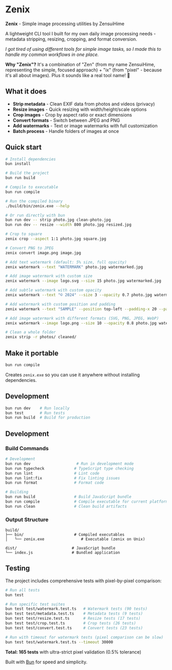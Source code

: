 # Zenix

**Zenix** - Simple image processing utilities by ZensuiHime

A lightweight CLI tool I built for my own daily image processing needs - metadata stripping, resizing, cropping, and format conversion.

*I got tired of using different tools for simple image tasks, so I made this to handle my common workflows in one place.*

**Why "Zenix"?** It's a combination of "Zen" (from my name ZensuiHime, representing the simple, focused approach) + "ix" (from "pixel" - because it's all about images). Plus it sounds like a real tool name! 🎨

## What it does

- **Strip metadata** - Clean EXIF data from photos and videos (privacy)
- **Resize images** - Quick resizing with width/height/scale options
- **Crop images** - Crop by aspect ratio or exact dimensions
- **Convert formats** - Switch between JPEG and PNG
- **Add watermarks** - Text or image watermarks with full customization
- **Batch process** - Handle folders of images at once

## Quick start

```bash
# Install dependencies
bun install

# Build the project
bun run build

# Compile to executable
bun run compile

# Run the compiled binary
./build/bin/zenix.exe --help

# Or run directly with bun
bun run dev -- strip photo.jpg clean-photo.jpg
bun run dev -- resize --width 800 photo.jpg resized.jpg

# Crop to square
zenix crop --aspect 1:1 photo.jpg square.jpg

# Convert PNG to JPEG
zenix convert image.png image.jpg

# Add text watermark (default: 5% size, full opacity)
zenix watermark --text "WATERMARK" photo.jpg watermarked.jpg

# Add image watermark with custom size
zenix watermark --image logo.svg --size 15 photo.jpg watermarked.jpg

# Add subtle watermark with custom opacity
zenix watermark --text "© 2024" --size 3 --opacity 0.7 photo.jpg watermarked.jpg

# Add watermark with custom position and padding
zenix watermark --text "SAMPLE" --position top-left --padding-x 20 --padding-y 20 photo.jpg watermarked.jpg

# Add image watermark with different formats (SVG, PNG, JPEG, WebP)
zenix watermark --image logo.png --size 10 --opacity 0.8 photo.jpg watermarked.jpg

# Clean a whole folder
zenix strip -r photos/ cleaned/
```

## Make it portable

```bash
bun run compile
```

Creates `zenix.exe` so you can use it anywhere without installing dependencies.

## Development

```bash
bun run dev    # Run locally
bun test       # Run tests
bun run build  # Build for production
```

## Development

### Build Commands

```bash
# Development
bun run dev                    # Run in development mode
bun run typecheck             # TypeScript type checking
bun run lint                  # Lint code
bun run lint:fix              # Fix linting issues
bun run format                # Format code

# Building
bun run build                 # Build JavaScript bundle
bun run compile               # Compile executable for current platform
bun run clean                 # Clean build artifacts
```

### Output Structure

```
build/
├── bin/                      # Compiled executables
│   └── zenix.exe                # Executable (zenix on Unix)

dist/                        # JavaScript bundle
└── index.js                 # Bundled application
```

## Testing

The project includes comprehensive tests with pixel-by-pixel comparison:

```bash
# Run all tests
bun test

# Run specific test suites
bun test test/watermark.test.ts   # Watermark tests (90 tests)
bun test test/metadata.test.ts    # Metadata tests (9 tests)
bun test test/resize.test.ts      # Resize tests (17 tests)
bun test test/crop.test.ts        # Crop tests (26 tests)
bun test test/convert.test.ts     # Convert tests (23 tests)

# Run with timeout for watermark tests (pixel comparison can be slow)
bun test test/watermark.test.ts --timeout 30000
```

**Total: 165 tests** with ultra-strict pixel validation (0.5% tolerance)

Built with [Bun](https://bun.com) for speed and simplicity.
